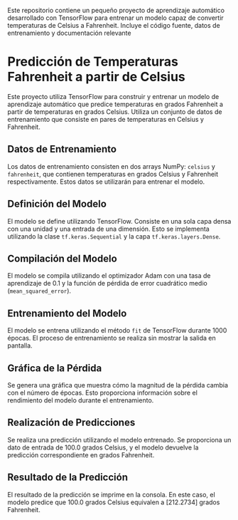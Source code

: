 Este repositorio contiene un pequeño proyecto de aprendizaje automático desarrollado con TensorFlow para entrenar un modelo capaz de convertir temperaturas de Celsius a Fahrenheit. Incluye el código fuente, datos de entrenamiento y documentación relevante


# Predicción de Temperaturas Fahrenheit a partir de Celsius

Este proyecto utiliza TensorFlow para construir y entrenar un modelo de aprendizaje automático que predice temperaturas en grados Fahrenheit a partir de temperaturas en grados Celsius. Utiliza un conjunto de datos de entrenamiento que consiste en pares de temperaturas en Celsius y Fahrenheit.

## Datos de Entrenamiento

Los datos de entrenamiento consisten en dos arrays NumPy: `celsius` y `fahrenheit`, que contienen temperaturas en grados Celsius y Fahrenheit respectivamente. Estos datos se utilizarán para entrenar el modelo.

## Definición del Modelo

El modelo se define utilizando TensorFlow. Consiste en una sola capa densa con una unidad y una entrada de una dimensión. Esto se implementa utilizando la clase `tf.keras.Sequential` y la capa `tf.keras.layers.Dense`.

## Compilación del Modelo

El modelo se compila utilizando el optimizador Adam con una tasa de aprendizaje de 0.1 y la función de pérdida de error cuadrático medio (`mean_squared_error`).

## Entrenamiento del Modelo

El modelo se entrena utilizando el método `fit` de TensorFlow durante 1000 épocas. El proceso de entrenamiento se realiza sin mostrar la salida en pantalla.

## Gráfica de la Pérdida

Se genera una gráfica que muestra cómo la magnitud de la pérdida cambia con el número de épocas. Esto proporciona información sobre el rendimiento del modelo durante el entrenamiento.

## Realización de Predicciones

Se realiza una predicción utilizando el modelo entrenado. Se proporciona un dato de entrada de 100.0 grados Celsius, y el modelo devuelve la predicción correspondiente en grados Fahrenheit.

## Resultado de la Predicción

El resultado de la predicción se imprime en la consola. En este caso, el modelo predice que 100.0 grados Celsius equivalen a [212.2734] grados Fahrenheit.

